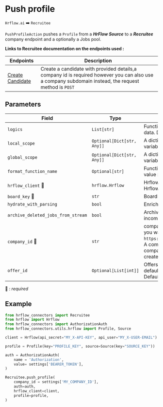 # Push profile

`Hrflow.ai` :arrow_right: `Recruitee`

`PushProfileAction` pushes a `Profile` from a ***HrFlow Source*** to a ***Recruitee*** company endpoint and a optionally a Jobs pool.

**Links to Recruitee documentation on the endpoints used :**

| Endpoints | Description |
| --------- | ----------- |
| [Create Candidate](https://docs.recruitee.com/reference/candidates-post) | Create a candidate with provided details,a company id is required however you can also use a company subdomain instead, the request method is `POST`|

## Parameters

| Field | Type | Description |
| ----- | ---- | ----------- |
| `logics`  | `List[str]` | Function names to apply as filter before pushing the data. Default value : `[]`        |
| `local_scope`  | `Optional[Dict[str, Any]]` | A dictionary containing the current scope's local variables. Default value : `None`        |
| `global_scope`  | `Optional[Dict[str, Any]]` | A dictionary containing the current scope's global variables. Default value : `None`       |
| `format_function_name`  | `Optional[str]` | Function name to format job before pushing. Default value : `None`        |
| `hrflow_client` :red_circle: | `hrflow.Hrflow` | Hrflow client instance used to communicate with the Hrflow.ai API        |
| `board_key` :red_circle: | `str` | Board key where the jobs to be added will be stored        |
| `hydrate_with_parsing`  | `bool` | Enrich the job with parsing. Default value : `False`        |
| `archive_deleted_jobs_from_stream`  | `bool` | Archive Board jobs when they are no longer in the incoming job stream. Default value : `True`        |
| `company_id` :red_circle: | `str` | company_id of your company endpoint or the company you want to push profiles to in `https://api.recruitee.com/c/{company_id}/candidates`. A company subdomain can also be used, for example company_id=`testhr` for ***TESTHR*** an example company created to test     |
| `offer_id` | `Optional[List[int]]` | Offers to which the candidate will be assigned with default stage. You can also pass one ID as offer_id. Default value : `None`|

:red_circle: : *required* 

## Example

```python
from hrflow_connectors import Recruitee
from hrflow import Hrflow
from hrflow_connectors import AuthorizationAuth
from hrflow_connectors.utils.hrflow import Profile, Source

client = Hrflow(api_secret="MY_X-API-KEY", api_user="MY_X-USER-EMAIL")

profile = Profile(key="PROFILE_KEY", source=Source(key="SOURCE_KEY"))

auth = AuthorizationAuth(
    name = 'Authorization',
    value= settings['BEARER_TOKEN'],
)

Recruitee.push_profile(
    company_id = settings['MY_COMPANY_ID'],
    auth=auth,
    hrflow_client=client,
    profile=profile,
)
```